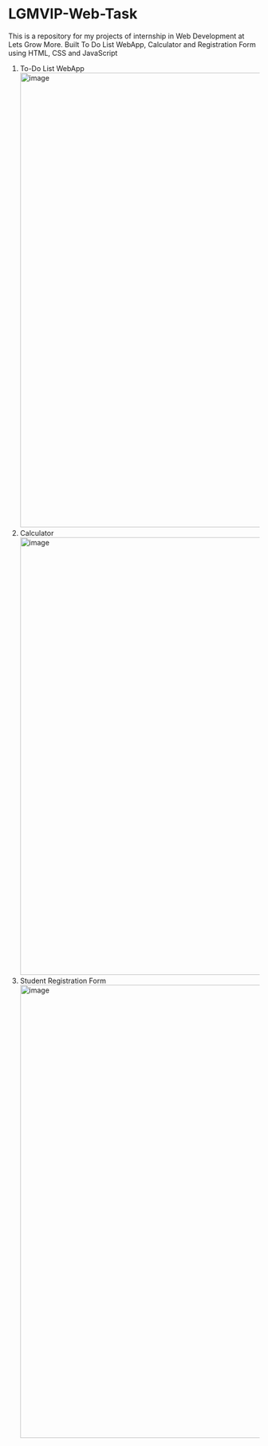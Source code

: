 # LGMVIP-Web-Task
This is a repository for my projects of internship in Web Development at Lets Grow More.
Built To Do List WebApp, Calculator and Registration Form using HTML, CSS and JavaScript 
1. To-Do List WebApp
   <img width="1918" height="911" alt="image" src="https://github.com/user-attachments/assets/d16b0bc9-ab0c-41c4-ad3a-161a3d7909ff" />
2. Calculator
   <img width="1872" height="877" alt="image" src="https://github.com/user-attachments/assets/3386e74e-90e3-4570-ba8f-18f7c8358ad7" />
3. Student Registration Form
   <img width="1917" height="908" alt="image" src="https://github.com/user-attachments/assets/b2953e5a-b7ba-4e18-9f17-5bbfa08ebe64" />
